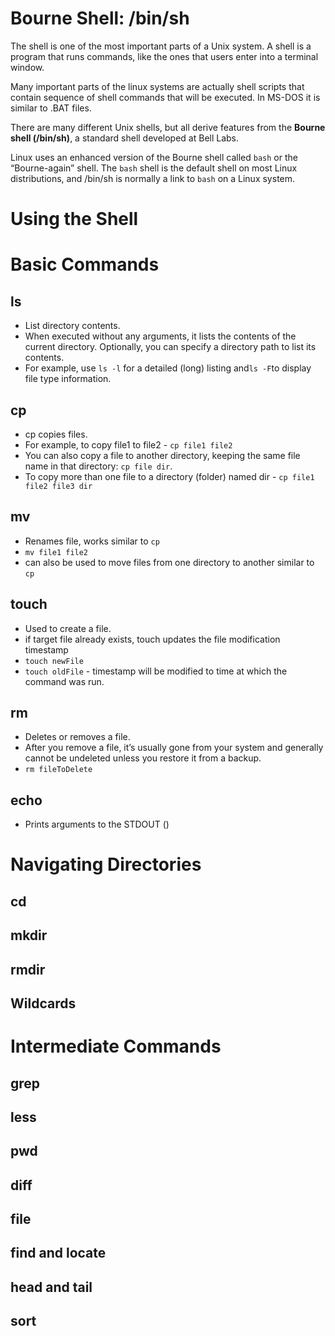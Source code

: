 # Bourne Shell: /bin/sh
The shell is one of the most important parts of a Unix system. A shell is a program that runs commands, like the ones that users enter into a terminal window.

Many important parts of the linux systems are actually shell scripts that contain sequence of shell commands that will be executed. In MS-DOS it is similar to .BAT files.

There are many different Unix shells, but all derive features from the **Bourne shell (/bin/sh)**, a standard shell developed at Bell Labs.

Linux uses an enhanced version of the Bourne shell called `bash` or the “Bourne-again” shell. The `bash` shell is the default shell on most Linux distributions, and /bin/sh is normally a link to `bash` on a Linux system.
# Using the Shell
# Basic Commands
## ls
- List directory contents.
- When executed without any arguments, it lists the contents of the current directory. Optionally, you can specify a directory path to list its contents.
- For example, use `ls -l` for a detailed (long) listing and` ls -F `to display file type information.
## cp
- cp copies files. 
- For example, to copy file1 to file2 - `cp file1 file2`
- You can also copy a file to another directory, keeping the same file name in that directory: `cp file dir`.
- To copy more than one file to a directory (folder) named dir - `cp file1 file2 file3 dir`
## mv
- Renames file, works similar to `cp`
- `mv file1 file2`
- can also be used to move files from one directory to another similar to `cp`
## touch
- Used to create a file.
- if target file already exists, touch updates the file modification timestamp
- `touch newFile`
- `touch oldFile` - timestamp will be modified to time at which the command was run.
## rm
- Deletes or removes a file.
- After you remove a file, it’s usually gone from your system and generally cannot be undeleted unless you restore it from a backup.
- `rm fileToDelete`
## echo
- Prints arguments to the STDOUT ()

# Navigating Directories

## cd
## mkdir
## rmdir
## Wildcards
# Intermediate Commands
## grep
## less
## pwd
## diff
## file
## find and locate
## head and tail
## sort
